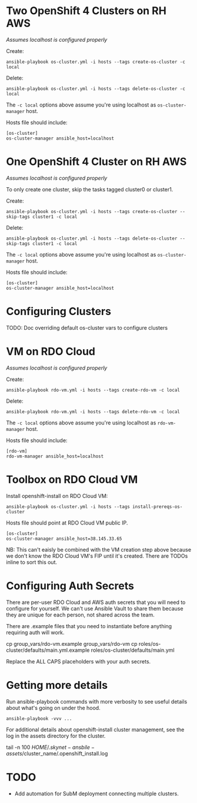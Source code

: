 # Two OpenShift 4 Clusters on RH AWS
*Assumes localhost is configured properly*

Create:

    ansible-playbook os-cluster.yml -i hosts --tags create-os-cluster -c local

Delete:

    ansible-playbook os-cluster.yml -i hosts --tags delete-os-cluster -c local

The `-c local` options above assume you're using localhost as
`os-cluster-manager` host.

Hosts file should include:

    [os-cluster]
    os-cluster-manager ansible_host=localhost

# One OpenShift 4 Cluster on RH AWS

*Assumes localhost is configured properly*

To only create one cluster, skip the tasks tagged cluster0 or cluster1.

Create:

    ansible-playbook os-cluster.yml -i hosts --tags create-os-cluster --skip-tags cluster1 -c local

Delete:

    ansible-playbook os-cluster.yml -i hosts --tags delete-os-cluster --skip-tags cluster1 -c local

The `-c local` options above assume you're using localhost as
`os-cluster-manager` host.

Hosts file should include:

    [os-cluster]
    os-cluster-manager ansible_host=localhost

# Configuring Clusters

TODO: Doc overriding default os-cluster vars to configure clusters

# VM on RDO Cloud

*Assumes localhost is configured properly*

Create:

    ansible-playbook rdo-vm.yml -i hosts --tags create-rdo-vm -c local

Delete:

    ansible-playbook rdo-vm.yml -i hosts --tags delete-rdo-vm -c local

The `-c local` options above assume you're using localhost as `rdo-vm-manager`
host.

Hosts file should include:

    [rdo-vm]
    rdo-vm-manager ansible_host=localhost

# Toolbox on RDO Cloud VM

Install openshift-install on RDO Cloud VM:

    ansible-playbook os-cluster.yml -i hosts --tags install-prereqs-os-cluster

Hosts file should point at RDO Cloud VM public IP.

    [os-cluster]
    os-cluster-manager ansible_host=38.145.33.65

NB: This can't eaisly be combined with the VM creation step above because we
don't know the RDO Cloud VM's FIP until it's created. There are TODOs inline to
sort this out.

# Configuring Auth Secrets

There are per-user RDO Cloud and AWS auth secrets that you will need to
configure for yourself. We can't use Ansible Vault to share them because they
are unique for each person, not shared across the team.

There are .example files that you need to instantiate before anything requiring
auth will work.

cp group_vars/rdo-vm.example group_vars/rdo-vm
cp roles/os-cluster/defaults/main.yml.example roles/os-cluster/defaults/main.yml

Replace the ALL CAPS placeholders with your auth secrets.

# Getting more details

Run ansible-playbook commands with more verbosity to see useful details about
what's going on under the hood.

    ansible-playbook -vvv ...

For additional details about openshift-install cluster management, see the log
in the assets directory for the cluster.

tail -n 100 $HOME/.skynet-ansbile-assets/$cluster_name/.openshift_install.log

# TODO

* Add automation for SubM deployment connecting multiple clusters.
